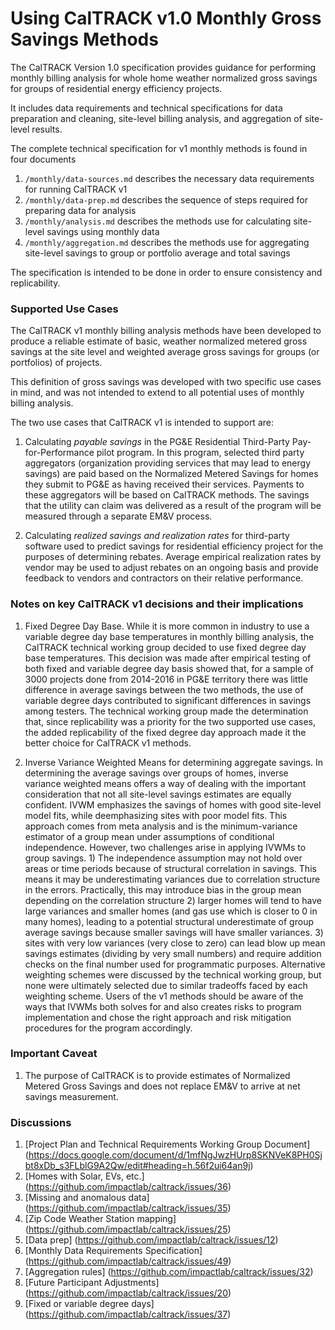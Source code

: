 # Using CalTRACK v1.0 Monthly Gross Savings Methods

The CalTRACK Version 1.0 specification provides guidance for performing monthly billing analysis for whole home weather normalized gross savings for groups of residential energy efficiency projects.

It includes data requirements and technical specifications for data preparation and cleaning, site-level billing analysis, and aggregation of site-level results.

The complete technical specification for v1 monthly methods is found in four documents

1. `/monthly/data-sources.md` describes the necessary data requirements for running CalTRACK v1
2. `/monthly/data-prep.md` describes the sequence of steps required for preparing data for analysis
3. `/monthly/analysis.md` describes the methods use for calculating site-level savings using monthly data
4. `/monthly/aggregation.md` describes the methods use for aggregating site-level savings to group or portfolio average and total savings

The specification is intended to be done in order to ensure consistency and replicability.

### Supported Use Cases

The CalTRACK v1 monthly billing analysis methods have been developed to produce a reliable estimate of basic, weather normalized metered gross savings at the site level and weighted average gross savings for groups (or portfolios) of projects.

This definition of gross savings was developed with two specific use cases in mind, and was not intended to extend to all potential uses of monthly billing analysis.

The two use cases that CalTRACK v1 is intended to support are:

1. Calculating *payable savings* in the PG&E Residential Third-Party Pay-for-Performance pilot program. In this program, selected third party aggregators (organization providing services that may lead to energy savings) are paid based on the Normalized Metered Savings for homes they submit to PG&E as having received their services. Payments to these aggregators will be based on CalTRACK methods. The savings that the utility can claim was delivered as a result of the program will be measured through a separate EM&V process.

2. Calculating *realized savings and realization rates* for third-party software used to predict savings for residential efficiency project for the purposes of determining rebates. Average empirical realization rates by vendor may be used to adjust rebates on an ongoing basis and provide feedback to vendors and contractors on their relative performance.  

### Notes on key CalTRACK v1 decisions and their implications

1. Fixed Degree Day Base. While it is more common in industry to use a variable degree day base temperatures in monthly billing analysis, the CalTRACK technical working group decided to use fixed degree day base temperatures. This decision was made after empirical testing of both fixed and variable degree day basis showed that, for a sample of 3000 projects done from 2014-2016 in PG&E territory there was little difference in average savings between the two methods, the use of variable degree days contributed to significant differences in savings among testers. The technical working group made the determination that, since replicability was a priority for the two supported use cases, the added replicability of the fixed degree day approach made it the better choice for CalTRACK v1 methods.

2. Inverse Variance Weighted Means for determining aggregate savings. In determining the average savings over groups of homes, inverse variance weighted means offers a way of dealing with the important consideration that not all site-level savings estimates are equally confident. IVWM emphasizes the savings of homes with good site-level model fits, while deemphasizing sites with poor model fits. This approach comes from meta analysis and is the minimum-variance estimator of a group mean under assumptions of conditional independence. However, two challenges arise in applying IVWMs to group savings. 1) The independence assumption may not hold over areas or time periods because of structural correlation in savings. This means it may be underestimating variances due to correlation structure in the errors. Practically, this may introduce bias in the group mean depending on the correlation structure 2) larger homes will tend to have large variances and smaller homes (and gas use which is closer to 0 in many homes), leading to a potential structural underestimate of group average savings because smaller savings will have smaller variances. 3) sites with very low variances (very close to zero) can lead blow up mean savings estimates (dividing by very small numbers) and require addition checks on the final number used for programmatic purposes. Alternative weighting schemes were discussed by the technical working group, but none were ultimately selected due to similar tradeoffs faced by each weighting scheme. Users of the v1 methods should be aware of the ways that IVWMs both solves for and also creates risks to program implementation and chose the right approach and risk mitigation procedures for the program accordingly.

### Important Caveat

1. The purpose of CalTRACK is to provide estimates of Normalized Metered Gross Savings and does not replace EM&V to arrive at net savings measurement. 

### Discussions

1. [Project Plan and Technical Requirements Working Group Document] (https://docs.google.com/document/d/1mfNgJwzHUrp8SKNVeK8PH0Sjbt8xDb_s3FLblG9A2Qw/edit#heading=h.56f2ui64an9j)
2. [Homes with Solar, EVs, etc.] (https://github.com/impactlab/caltrack/issues/36)
3. [Missing and anomalous data] (https://github.com/impactlab/caltrack/issues/35)
4. [Zip Code Weather Station mapping] (https://github.com/impactlab/caltrack/issues/25)
5. [Data prep] (https://github.com/impactlab/caltrack/issues/12)
6. [Monthly Data Requirements Specification] (https://github.com/impactlab/caltrack/issues/49)
7. [Aggregation rules] (https://github.com/impactlab/caltrack/issues/32)
8. [Future Participant Adjustments] (https://github.com/impactlab/caltrack/issues/20)
9. [Fixed or variable degree days] (https://github.com/impactlab/caltrack/issues/37)
